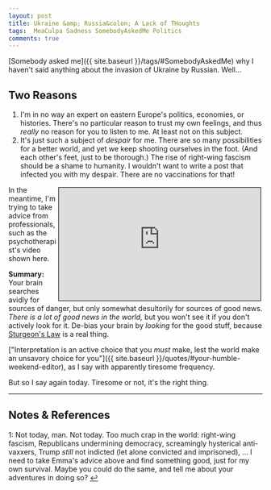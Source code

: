 ```yaml
---
layout: post
title: Ukraine &amp; Russia&colon; A Lack of THoughts
tags:  MeaCulpa Sadness SomebodyAskedMe Politics
comments: true
---
```


[Somebody asked me]({{ site.baseurl }}/tags/#SomebodyAskedMe) why I haven't said anything
about the invasion of Ukraine by Russian.  Well&hellip;

## Two Reasons  

1. I'm in no way an expert on eastern Europe's politics, economies, or histories.  There's
   no particular reason to trust my own feelings, and thus _really_ no reason for you to
   listen to me.  At least not on this subject.  
2. It's just such a subject of _despair_ for me.  There are so many possibilities for a
   better world, and yet we keep shooting ourselves in the foot.  (And each other's feet,
   just to be thorough.)  The rise of right-wing fascism should be a shame to humanity.  I
   wouldn't want to write a post that infected you with my despair.  There are no
   vaccinations for that!  
   
<iframe width="400" height="224" src="https://www.youtube.com/embed/qTmUx1tGZUk" allow="accelerometer; encrypted-media; gyroscope; picture-in-picture" allowfullscreen style="float: right; margin: 3px 3px 3px 3px; border: 1px solid #000000;"></iframe>
In the meantime, I'm trying to take advice from professionals, such as the
psychotherapist's video shown here.

__Summary:__ Your brain searches avidly for sources of danger, but only somewhat
desultorily for sources of good news.  _There is a lot of good news in the world,_ but you
won't see it if you don't actively look for it.  De-bias your brain by _looking_ for the
good stuff, because
[Sturgeon's Law](https://en.wikipedia.org/wiki/Sturgeon%27s_law) is a real thing.  

["Interpretation is an active choice that you _must_ make, lest the world make an unsavory choice for you"]({{ site.baseurl }}/quotes/#your-humble-weekend-editor),
as I say with apparently tiresome frequency.  

But so I say again today.  Tiresome or not, it's the right thing.  

---

## Notes &amp; References  

<!--
<sup id="fn1a">[[1]](#fn1)</sup>

<a id="fn1">1</a>: ***, ["***"](***), *** [↩](#fn1a)  

<a href="{{ site.baseurl }}/images/***">
  <img src="{{ site.baseurl }}/images/***" width="400" height="***" alt="***" title="***" style="float: right; margin: 3px 3px 3px 3px; border: 1px solid #000000;">
</a>

<iframe width="400" height="224" src="***" allow="accelerometer; encrypted-media; gyroscope; picture-in-picture" allowfullscreen style="float: right; margin: 3px 3px 3px 3px; border: 1px solid #000000;"></iframe>
-->

<a id="fn1">1</a>: Not today, man.  Not today.  Too much crap in the world: right-wing
fascism, Republicans undermining democracy, screamingly hysterical anti-vaxxers, Trump
_still_ not indicted (let alone convicted and imprisoned), &hellip;  I need to take Emma's
advice above and find something good, just for my own survival.  Maybe you could do the
same, and tell me about your adventures in doing so? [↩](#fn1a)  
